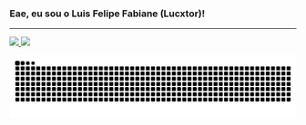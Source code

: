 ### Eae, eu sou o Luis Felipe Fabiane (Lucxtor)!
<hr>
<div>
  <a href="https://github.com/Lucxtor">
  <img height="180em" src="https://github-readme-stats.vercel.app/api?username=Lucxtor&show_icons=true&theme=tokyonight&include_all_commits=true&count_private=true"/>
  <img height="180em" src="https://github-readme-stats.vercel.app/api/top-langs/?username=Lucxtor&layout=compact&langs_count=7&theme=tokyonight"/>
</div>

![Snake animation](https://github.com/Lucxtor/Lucxtor/blob/output/github-contribution-grid-snake.svg)

  <!--
**Lucxtor/Lucxtor** is a ✨ _special_ ✨ repository because its `README.md` (this file) appears on your GitHub profile.

Here are some ideas to get you started:

- 🔭 I’m currently working on ...
- 🌱 I’m currently learning ...
- 👯 I’m looking to collaborate on ...
- 🤔 I’m looking for help with ...
- 💬 Ask me about ...
- 📫 How to reach me: ...
- 😄 Pronouns: ...
- ⚡ Fun fact: ...
-->
